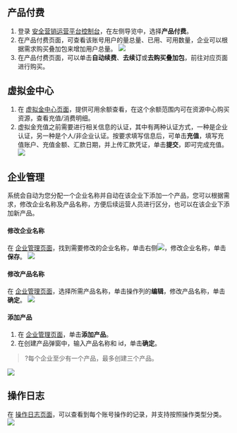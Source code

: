 ## 产品付费
1. 登录 [安全营销运营平台控制台](https://console.cloud.tencent.com/smop/data/mallUser)，在左侧导览中，选择**产品付费**。
2. 在产品付费页面，可查看该账号用户的量总量、已用、可用数量，企业可以根据需求购买叠加包来增加用户总量。
![](https://qcloudimg.tencent-cloud.cn/raw/5d910ecc0cfd5254ae92200ddbb5ca51.png)
3. 在产品付费页面，可以单击**自动续费**、**去续订**或**去购买叠加包**，前往对应页面进行购买。

## 虚拟金中心
1. 在 [虚拟金中心页面](https://console.cloud.tencent.com/smop/pay)，提供可用余额查看，在这个余额范围内可在资源中心购买资源，查看充值/消费明细。
2. 虚拟金充值之前需要进行相关信息的认证，其中有两种认证方式，一种是企业认证，另一种是个人/非企业认证。按要求填写信息后，可单击**充值**，填写充值账户、充值金额、汇款日期，并上传汇款凭证，单击**提交**，即可完成充值。
![](https://qcloudimg.tencent-cloud.cn/raw/8c37ce5c56814726f3faa59df5ebaf76.png)

## 企业管理
系统会自动为您分配一个企业名称并自动在该企业下添加一个产品，您可以根据需求，修改企业名称及产品名称，方便后续运营人员进行区分，也可以在该企业下添加新产品。
#### 修改企业名称
在 [企业管理页面](https://console.cloud.tencent.com/smop/auth/prodMngt)，找到需要修改的企业名称，单击右侧![](https://qcloudimg.tencent-cloud.cn/raw/43f7a7d0c2fe8531d101a8210aecb0f3.png)，修改企业名称，单击**保存**。
![](https://qcloudimg.tencent-cloud.cn/raw/7e1d4bf054311263fedf868bc3b8bee6.png)

#### 修改产品名称
在 [企业管理页面](https://console.cloud.tencent.com/smop/auth/prodMngt)，选择所需产品名称，单击操作列的**编辑**，修改产品名称，单击**确定**。
![](https://qcloudimg.tencent-cloud.cn/raw/edab9bfe11fb612b834e17d4b7df667f.png)

#### 添加产品
1. 在 [企业管理页面](https://console.cloud.tencent.com/smop/auth/prodMngt)，单击**添加产品**。
2. 在创建产品弹窗中，输入产品名称和 id，单击**确定**。
>?每个企业至少有一个产品，最多创建三个产品。
>
![](https://qcloudimg.tencent-cloud.cn/raw/c16929911065d93294a3bd4507cd4e09.png)

## 操作日志
在 [操作日志页面](https://console.cloud.tencent.com/smop/auth/prodMngt)，可以查看到每个账号操作的记录，并支持按照操作类型分类。
![](https://qcloudimg.tencent-cloud.cn/raw/58240a2a1ff93fc26e171dbc4e22c52a.png)
